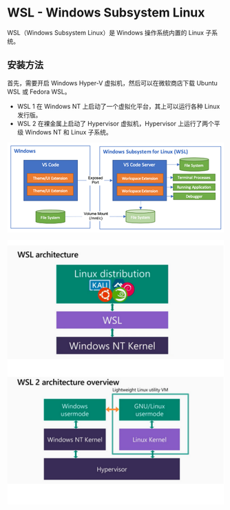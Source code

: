 
# WSL - Windows Subsystem Linux
WSL（Windows Subsystem Linux）是 Windows 操作系统内置的 Linux 子系统。

## 安装方法
首先，需要开启 Windows Hyper-V 虚拟机，然后可以在微软商店下载 Ubuntu WSL 或 Fedora WSL。

- WSL 1 在 Windows NT 上启动了一个虚拟化平台，其上可以运行各种 Linux 发行版。
- WSL 2 在裸金属上启动了 Hypervisor 虚拟机，Hypervisor 上运行了两个平级 Windows NT 和 Linux 子系统。

![image.png](./../assets/1683275075054-b1f3ab97-2a58-4dea-8be4-06bc5a1a2987.png)

![image.png](./../assets/1683275124346-73cf3fce-238b-4dec-b8ff-35f988669719.png)

